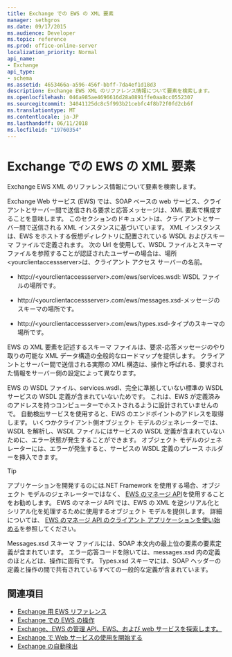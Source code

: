 ```yaml
---
title: Exchange での EWS の XML 要素
manager: sethgros
ms.date: 09/17/2015
ms.audience: Developer
ms.topic: reference
ms.prod: office-online-server
localization_priority: Normal
api_name:
- Exchange
api_type:
- schema
ms.assetid: 4653466a-a596-456f-bbff-7da4ef1d18d3
description: Exchange EWS XML のリファレンス情報について要素を検索します。
ms.openlocfilehash: 046a985ae4696616d28a0891ffe0aa8cc0552307
ms.sourcegitcommit: 34041125dc8c5f993b21cebfc4f8b72f0fd2cb6f
ms.translationtype: MT
ms.contentlocale: ja-JP
ms.lasthandoff: 06/11/2018
ms.locfileid: "19760354"
---
```

# <a name="ews-xml-elements-in-exchange"></a>Exchange での EWS の XML 要素

Exchange EWS XML のリファレンス情報について要素を検索します。
  
Exchange Web サービス (EWS) では、SOAP ベースの web サービス、クライアントとサーバー間で送信される要求と応答メッセージは、XML 要素で構成することを意味します。 このセクションのドキュメントは、クライアントとサーバー間で送信される XML インスタンスに基づいています。 XML インスタンスは、EWS をホストする仮想ディレクトリに配置されている WSDL およびスキーマ ファイルで定義されます。 次の Url を使用して、WSDL ファイルとスキーマ ファイルを参照することが認証されたユーザーの場合は、場所\<yourclientaccessserver\>は、クライアント アクセス サーバーの名前。
  
- http://\<yourclientaccessserver\>.com/ews/services.wsdl: WSDL ファイルの場所です。
    
- http://\<yourclientaccessserver\>.com/ews/messages.xsd-メッセージのスキーマの場所です。
    
- http://\<yourclientaccessserver\>.com/ews/types.xsd-タイプのスキーマの場所です。
    
EWS の XML 要素を記述するスキーマ ファイルは、要求-応答メッセージのやり取りの可能な XML データ構造の全般的なロードマップを提供します。 クライアントとサーバー間で送信される実際の XML 構造は、操作と呼ばれる、要求された情報をサーバー側の設定によって異なります。
  
EWS の WSDL ファイル、services.wsdl、完全に準拠していない標準の WSDL サービスの WSDL 定義が含まれていないためです。 これは、EWS が定義済みのアドレスを持つコンピューターでホストされるように設計されていませんので。 自動検出サービスを使用すると、EWS のエンドポイントのアドレスを取得します。 いくつかクライアント側オブジェクト モデルのジェネレーターでは、WSDL を解析し、WSDL ファイルにはサービスの WSDL 定義が含まれていないために、エラー状態が発生することができます。 オブジェクト モデルのジェネレーターには、エラーが発生すると、サービスの WSDL 定義のプレース ホルダーを挿入できます。
  
> [!TIP]
> アプリケーションを開発するのには.NET Framework を使用する場合、オブジェクト モデルのジェネレーターではなく、 [EWS のマネージ API](http://aka.ms/ews-managed-api-readme)を使用することをお勧めします。 EWS のマネージ API では、EWS の XML を逆シリアル化とシリアル化を処理するために使用するオブジェクト モデルを提供します。 詳細については、 [EWS のマネージ API のクライアント アプリケーションを使い始める](http://msdn.microsoft.com/library/c2267733-6f4f-49e5-9614-1e4a24c3af1a%28Office.15%29.aspx)を参照してください。 
  
Messages.xsd スキーマ ファイルには、SOAP 本文内の最上位の要素の要素定義が含まれています。 エラー応答コードを除いては、messages.xsd 内の定義のほとんどは、操作に固有です。 Types.xsd スキーマには、SOAP ヘッダーの定義と操作の間で共有されているすべての一般的な定義が含まれています。
  
## <a name="see-also"></a>関連項目

- 
  [Exchange 用 EWS リファレンス](ews-reference-for-exchange.md)
- [Exchange での EWS の操作](ews-operations-in-exchange.md)
- [Exchange、EWS の管理 API、EWS、および web サービスを探索します。](../exchange-web-services/explore-the-ews-managed-api-ews-and-web-services-in-exchange.md)
- [Exchange で Web サービスの使用を開始する](../exchange-web-services/start-using-web-services-in-exchange.md)
- [Exchange の自動検出](../exchange-web-services/autodiscover-for-exchange.md)
    


